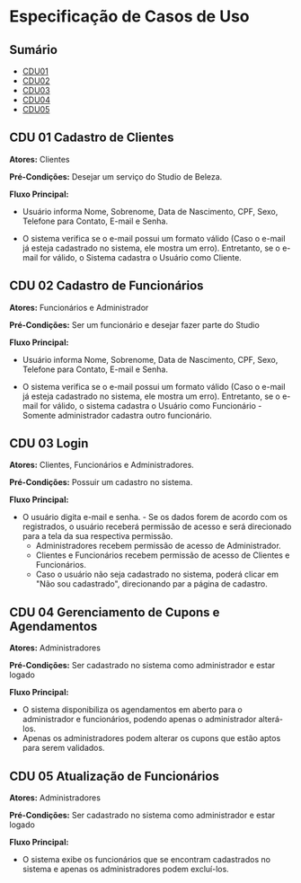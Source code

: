 # Especificação de Casos de Uso

## Sumário

- [CDU01](#CDU-01-Cadastro-de-Clientes)
- [CDU02](#CDU-02-Cadastro-de-Funcionários)
- [CDU03](#CDU-03-Login)
- [CDU04](#CDU-04-Gerenciamento-de-Cupons-e-Agendamentos)
- [CDU05](#CDU-05-Atualização-de-Funcionários)


## CDU 01 Cadastro de Clientes

**Atores:** Clientes

**Pré-Condições:** Desejar um serviço do Studio de Beleza.

**Fluxo Principal:**

- Usuário informa Nome, Sobrenome, Data de Nascimento, CPF, Sexo, Telefone para Contato, E-mail e Senha.

- O sistema verifica se o e-mail possui um formato válido (Caso o e-mail já esteja cadastrado no sistema, ele mostra um erro). Entretanto, se o e-mail for válido, o Sistema cadastra o Usuário como Cliente.

## CDU 02 Cadastro de Funcionários

**Atores:** Funcionários e Administrador

**Pré-Condições:** Ser um funcionário e desejar fazer parte do Studio

**Fluxo Principal:**

- Usuário informa Nome, Sobrenome, Data de Nascimento, CPF, Sexo, Telefone para Contato, E-mail e Senha.

- O sistema verifica se o e-mail possui um formato válido (Caso o e-mail já esteja cadastrado no sistema, ele mostra um erro). Entretanto, se o e-mail for válido, o sistema cadastra o Usuário como Funcionário - Somente administrador cadastra outro funcionário.

## CDU 03 Login

**Atores:** Clientes, Funcionários e Administradores.

**Pré-Condições:** Possuir um cadastro no sistema.

**Fluxo Principal:**

- O usuário digita e-mail e senha. - Se os dados forem de acordo com os registrados, o usuário receberá permissão de acesso e será direcionado para a tela da sua respectiva permissão. 
    - Administradores recebem permissão de acesso de Administrador.
    - Clientes e Funcionários recebem permissão de acesso de Clientes e Funcionários.
    - Caso o usuário não seja cadastrado no sistema, poderá clicar em "Não sou cadastrado", direcionando par a página de cadastro.

## CDU 04 Gerenciamento de Cupons e Agendamentos

**Atores:** Administradores

**Pré-Condições:** Ser cadastrado no sistema como administrador e estar logado

**Fluxo Principal:** 

- O sistema disponibiliza os agendamentos em aberto para o administrador e funcionários, podendo apenas o administrador alterá-los.
- Apenas os administradores podem alterar os cupons que estão aptos para serem validados.

## CDU 05 Atualização de Funcionários

**Atores:** Administradores

**Pré-Condições:** Ser cadastrado no sistema como administrador e estar logado

**Fluxo Principal:** 

- O sistema exibe os funcionários que se encontram cadastrados no sistema e apenas os administradores podem excluí-los.










